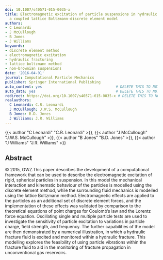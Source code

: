 ```yaml
---
doi: 10.1007/s40571-015-0035-x
title: Electromagnetic excitation of particle suspensions in hydraulic fractures using
  a coupled lattice Boltzmann-discrete element model
authors:
- C Leonardi
- J McCullough
- B Jones
- J Williams
keywords:
- discrete element method
- electromagnetic excitation
- hydraulic fracturing
- lattice boltzmann method
- non-brownian suspensions
date: '2016-04-01'
journal: Computational Particle Mechanics
publisher: Springer International Publishing
auto_content: yes                                  # DELETE THIS TO NOT AUTO GENERATE CONTENT
auto_data: yes                                     # DELETE THIS TO NOT AUTO GENERATE METADATA
redirect: https://doi.org/10.1007/s40571-015-0035-x # DELETE THIS TO NOT REDIRECT
realauthors:
  C Leonardi: C.R. Leonardi
  J McCullough: J.W.S. McCullough
  B Jones: B.D. Jones
  J Williams: J.R. Williams
---
```

{{< author "C Leonardi" "C.R. Leonardi" >}}, {{< author "J McCullough" "J.W.S. McCullough" >}}, {{< author "B Jones" "B.D. Jones" >}}, {{< author "J Williams" "J.R. Williams" >}}

## Abstract
© 2015, OWZ.This paper describes the development of a computational framework that can be used to describe the electromagnetic excitation of rigid, spherical particles in suspension. In this model the mechanical interaction and kinematic behaviour of the particles is modelled using the discrete element method, while the surrounding fluid mechanics is modelled using the lattice Boltzmann method. Electromagnetic effects are applied to the particles as an additional set of discrete element forces, and the implementation of these effects was validated by comparison to the theoretical equations of point charges for Coulomb’s law and the Lorentz force equation. Oscillating single and multiple particle tests are used to investigate the sensitivity of particle excitation to variations in particle charge, field strength, and frequency. The further capabilities of the model are then demonstrated by a numerical illustration, in which a hydraulic fracture fluid is excited and monitored within a hydraulic fracture. This modelling explores the feasibility of using particle vibrations within the fracture fluid to aid in the monitoring of fracture propagation in unconventional gas reservoirs.
